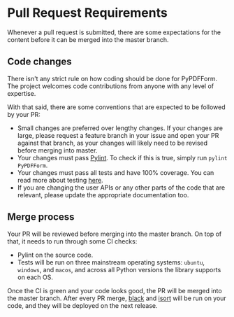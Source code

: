 # Pull Request Requirements

Whenever a pull request is submitted, there are some expectations for the content before it can be merged 
into the master branch.

## Code changes

There isn't any strict rule on how coding should be done for PyPDFForm. The project welcomes code contributions from 
anyone with any level of expertise.

With that said, there are some conventions that are expected to be followed by your PR:

* Small changes are preferred over lengthy changes. If your changes are large, please request a feature branch in your issue 
and open your PR against that branch, as your changes will likely need to be revised before merging into master.
* Your changes must pass [Pylint](https://www.pylint.org/). To check if this is true, simply run `pylint PyPDFForm`.
* Your changes must pass all tests and have 100% coverage. You can read more about testing [here](dev_test.md).
* If you are changing the user APIs or any other parts of the code that are relevant, please update the appropriate documentation too.

## Merge process

Your PR will be reviewed before merging into the master branch. On top of that, it needs to run through some CI checks:

* Pylint on the source code.
* Tests will be run on three mainstream operating systems: `ubuntu`, `windows`, and `macos`, and across all Python versions the library supports on each OS.

Once the CI is green and your code looks good, the PR will be merged into the master branch. After every PR merge, [black](https://black.readthedocs.io/) and 
[isort](https://pycqa.github.io/isort/) will be run on your code, and they will be deployed on the next release.